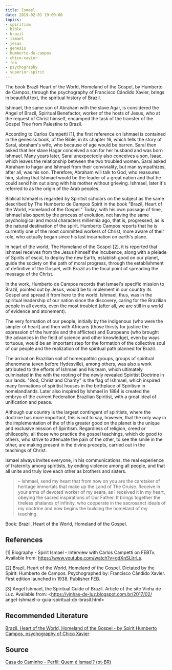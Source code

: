 ```yaml
---
title: Ismael
date: 2019-02-01 19:00:00
topics: 
- spiritism
- bible
- brazil
- ismael
- jesus
- genesis
- humberto-de-campos
- chico-xavier
- feb
- psychography
- superior-spirit
---
```


The book Brazil Heart of the World, Homeland of the Gospel, by Humberto de
Campos, through the psychography of Francisco Cândido Xavier, brings in
beautiful text, the spiritual history of Brazil.

Ishmael, the same son of Abraham with the slave Agar, is considered the Angel of
Brazil, Spiritual Benefactor, worker of the hosts of Jesus, who at the request
of Christ himself, encamped the task of the transfer of the Gospel Tree from
Palestine to Brazil.

According to Carlos Campetti [1], the first reference on Ishmael is contained in
the genesiss book, of the Bible, in its chapter 16, which tells the story of
Saraí, abraham's wife, who because of age would be barren. Saraí then asked that
her slave Hagar conceived a son for her husband and was born Ishmael. Many years
later, Saraí unexpectedly also conceives a son, Isaac, which leaves the
relationship between the two troubled women. Saraí asked Abraham to hagar and
Ishmael from their conviviality, but man sympathizes, after all, was his son.
Therefore, Abraham will talk to God, who reassures him, stating that Ishmael
would be the leader of a great nation and that he could send him out along with
his mother without grieving. Ishmael, later it's referred to as the origin of
the Arab peoples.

Biblical Ishmael is regarded by Spiritist scholars on the subject as the same
described by The Humberto de Campos Spirit in the book "Brazil, Heart of the
World, Homeland of the Gospel." Today, with his own passage of time, Ishmael
also spent by the process of evolution, not having the same psychological and
moral characters millennia ago, that is, progressed, as is the natural
destination of the spirit.  Humberto Campos reports that he is currently one of
the most committed workers of Christ, more aware of their role, who actually
began since his last incarnation on earth's plane.

In heart of the world, The Homeland of the Gospel [2], it is reported that
Ishmael receives from the Jesus himself the incubence, along with a pleiade of
Spirits of escol, to deploy the new Earth, establish good on our planet, guide
the society on the path of moral progress, through the establishment of
definitive of the Gospel, with Brazil as the focal point of spreading the
message of the Christ.

In the work, Humberto de Campos records that Ismael's specific mission to
Brazil, pointed out by Jesus, would be to implement in our country its Gospel
and spread it from here to the world. Ishmael, thus, was in the spiritual
leadership of our nation since the discovery, caring for the Brazilian people in
all events, even the most troubled (after all, we are still in a world of
evidence and atonement).

The very formation of our people, initially by the indigenous (who were the
simpler of heart) and then with Africans (those thirsty for justice the
expression of the humble and the afflicted) and Europeans (who brought the
advances in the field of science and other knowledge), even by ways tortuous,
would be an important step for the formation of the collective soul of our
people and the realization of the spiritual path planned for Brazil.

The arrival on Brazilian soil of homeopathic groups, groups of spiritual
phenomena (even before Hydesville), among others, was also a work attributed to
the efforts of Ishmael and his team, which ultimately culminated in the with the
rooting of the newly revealed Spiritist Doctrine in our lands. "God, Christ and
Charity" is the flag of Ishmael, which inspired many formations of spiritist
houses in the birthplace of Spiritism in homelandlands. Later also inspired by
Ishmael in 1884 is created the embryo of the current Federation Brazilian
Spiritist, with a great ideal of unification and peace.

Although our country is the largest contingent of spiritists, where the doctrine
has more important, this is not to say, however, that the only way in the
implementation of the of this greater good on the planet is the unique and
exclusive mission of Spiritism.  Regardless of religion, creed or philosophy,
all those who practice the gospel teachings, which do good to others, who strive
to attenuate the pain of the other, to see the smile in the other, are making
present in the divine precepts, carried out in the teachings of Christ.

Ismael always invites everyone, in his communications, the real experience of
fraternity among spiritists, by ending violence among all people, and that all
unite and truly love each other as brothers and sisters.

> – Ishmael, send my heart that from now on you are the caretaker of heritage
immortals that make up the Land of The Cruise. Receive in your arms of devoted
worker of my seara, as I received it in my heart, obeying the sacred
inspirations of Our Father. It brings together the tireless phalanxs of
infinity, who cooperate in the sacrosanct ideals of my doctrine and now begins
the building the homeland of my teaching.

Book: Brazil, Heart of the World, Homeland of the Gospel.

## References 
[1] Biography - Spirit Ismael - Interview with Carlos Campetti on FEBTv.
Available from: <https://www.youtube.com/watch?v=gdXnSLIrrLs>.  

[2] Brazil, Heart of the World, Homeland of the Gospel. Dictated by the Spirit:
Humberto de Campos. Psychographed by: Francisco Cândido Xavier. First edition
launched in 1938. Publisher FEB.  

[3] Angel Ishmael, the Spiritual Guide of Brazil. Article of the site Vinha de Luz.
Available from: <https://vinhas-de-luz.blogspot.com.br/2017/02/
angel-ishmael-o-guia-spiritual-do-brasil.html>

## Recommended Literature
[Brazil, Heart of the World, Homeland of the Gospel - by Spirit Humberto Campos,
psychography of Chico Xavier](/books/brasil-coracao-mundo)

## Source
[Casa do Caminho - Perfil: Quem é Ismael? (pt-BR)](https://casadocaminho-pae.org.br/temas-doutrinarios/perfil-quem-e-ismael)

